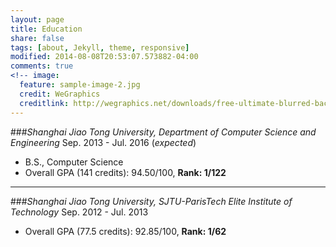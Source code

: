 ```yaml
---
layout: page
title: Education
share: false
tags: [about, Jekyll, theme, responsive]
modified: 2014-08-08T20:53:07.573882-04:00
comments: true
<!-- image:
  feature: sample-image-2.jpg
  credit: WeGraphics
  creditlink: http://wegraphics.net/downloads/free-ultimate-blurred-background-pack/ -->
---
```


###_Shanghai Jiao Tong University﻿﻿, Department of Computer Science and Engineering_
Sep. 2013 - Jul. 2016 (_expected_)  

* B.S., Computer Science
* Overall GPA (141 credits): 94.50/100, **Rank: 1/122**

***

###_Shanghai Jiao Tong University﻿﻿, SJTU-ParisTech Elite Institute of Technology_
Sep. 2012 - Jul. 2013

* Overall GPA (77.5 credits): 92.85/100, **Rank: 1/62**

                                                                                                                                                                 